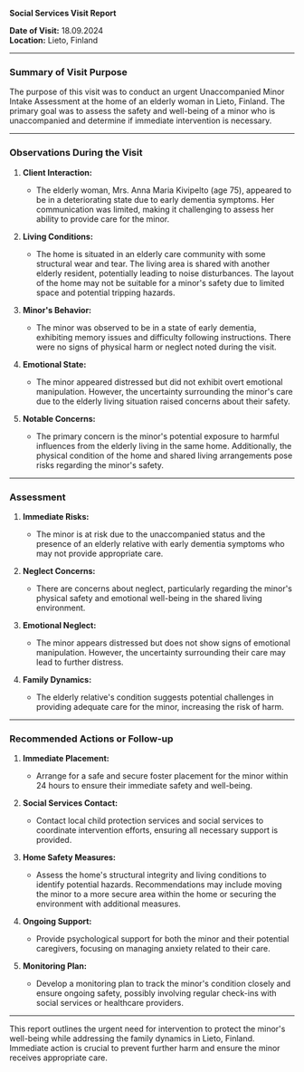 

**Social Services Visit Report**

**Date of Visit:** 18.09.2024  
**Location:** Lieto, Finland  

---

### **Summary of Visit Purpose**

The purpose of this visit was to conduct an urgent Unaccompanied Minor Intake Assessment at the home of an elderly woman in Lieto, Finland. The primary goal was to assess the safety and well-being of a minor who is unaccompanied and determine if immediate intervention is necessary.

---

### **Observations During the Visit**

1. **Client Interaction:**  
   - The elderly woman, Mrs. Anna Maria Kivipelto (age 75), appeared to be in a deteriorating state due to early dementia symptoms. Her communication was limited, making it challenging to assess her ability to provide care for the minor.

2. **Living Conditions:**  
   - The home is situated in an elderly care community with some structural wear and tear. The living area is shared with another elderly resident, potentially leading to noise disturbances. The layout of the home may not be suitable for a minor's safety due to limited space and potential tripping hazards.

3. **Minor's Behavior:**  
   - The minor was observed to be in a state of early dementia, exhibiting memory issues and difficulty following instructions. There were no signs of physical harm or neglect noted during the visit.

4. **Emotional State:**  
   - The minor appeared distressed but did not exhibit overt emotional manipulation. However, the uncertainty surrounding the minor's care due to the elderly living situation raised concerns about their safety.

5. **Notable Concerns:**  
   - The primary concern is the minor's potential exposure to harmful influences from the elderly living in the same home. Additionally, the physical condition of the home and shared living arrangements pose risks regarding the minor's safety.

---

### **Assessment**

1. **Immediate Risks:**  
   - The minor is at risk due to the unaccompanied status and the presence of an elderly relative with early dementia symptoms who may not provide appropriate care.

2. **Neglect Concerns:**  
   - There are concerns about neglect, particularly regarding the minor's physical safety and emotional well-being in the shared living environment.

3. **Emotional Neglect:**  
   - The minor appears distressed but does not show signs of emotional manipulation. However, the uncertainty surrounding their care may lead to further distress.

4. **Family Dynamics:**  
   - The elderly relative's condition suggests potential challenges in providing adequate care for the minor, increasing the risk of harm.

---

### **Recommended Actions or Follow-up**

1. **Immediate Placement:**  
   - Arrange for a safe and secure foster placement for the minor within 24 hours to ensure their immediate safety and well-being.

2. **Social Services Contact:**  
   - Contact local child protection services and social services to coordinate intervention efforts, ensuring all necessary support is provided.

3. **Home Safety Measures:**  
   - Assess the home's structural integrity and living conditions to identify potential hazards. Recommendations may include moving the minor to a more secure area within the home or securing the environment with additional measures.

4. **Ongoing Support:**  
   - Provide psychological support for both the minor and their potential caregivers, focusing on managing anxiety related to their care.

5. **Monitoring Plan:**  
   - Develop a monitoring plan to track the minor's condition closely and ensure ongoing safety, possibly involving regular check-ins with social services or healthcare providers.

---

This report outlines the urgent need for intervention to protect the minor's well-being while addressing the family dynamics in Lieto, Finland. Immediate action is crucial to prevent further harm and ensure the minor receives appropriate care.